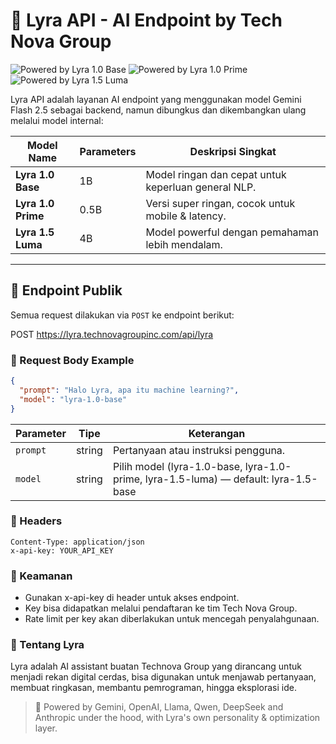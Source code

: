 # 🌸 Lyra API - AI Endpoint by Tech Nova Group

![Powered by Lyra 1.0 Base](https://img.shields.io/badge/Model-Lyra%201.0%20Base-87cefa?style=flat-square&logo=sparkles&logoColor=white)
![Powered by Lyra 1.0 Prime](https://img.shields.io/badge/Model-Lyra%201.0%20Prime-b57edc?style=flat-square&logo=sparkles&logoColor=white)
![Powered by Lyra 1.5 Luma](https://img.shields.io/badge/Model-Lyra%201.5%20Luma-ffb6c1?style=flat-square&logo=sparkles&logoColor=white)

Lyra API adalah layanan AI endpoint yang menggunakan model Gemini Flash 2.5 sebagai backend, namun dibungkus dan dikembangkan ulang melalui model internal:

| Model Name        | Parameters | Deskripsi Singkat                                   |
|-------------------|------------|-----------------------------------------------------|
| **Lyra 1.0 Base** | 1B         | Model ringan dan cepat untuk keperluan general NLP. |
| **Lyra 1.0 Prime**| 0.5B       | Versi super ringan, cocok untuk mobile & latency.   |
| **Lyra 1.5 Luma** | 4B         | Model powerful dengan pemahaman lebih mendalam.     |

---

## 🔌 Endpoint Publik

Semua request dilakukan via `POST` ke endpoint berikut:

POST https://lyra.technovagroupinc.com/api/lyra

### 🧾 Request Body Example

```json
{
  "prompt": "Halo Lyra, apa itu machine learning?",
  "model": "lyra-1.0-base"
}
```

| Parameter                | Tipe                          | Keterangan                                |
| -------------------- | --------------------------------- | ----------------------------------------- |
| ```prompt```         | string                            | Pertanyaan atau instruksi pengguna.       |
| ```model```          | string                            | Pilih model (lyra-1.0-base, lyra-1.0-prime, lyra-1.5-luma) — default: lyra-1.5-base    |

### 🧾 Headers

```http
Content-Type: application/json
x-api-key: YOUR_API_KEY
```

### 🔐 Keamanan

- Gunakan x-api-key di header untuk akses endpoint.
- Key bisa didapatkan melalui pendaftaran ke tim Tech Nova Group.
- Rate limit per key akan diberlakukan untuk mencegah penyalahgunaan.

### 🧠 Tentang Lyra

Lyra adalah AI assistant buatan Technova Group yang dirancang untuk menjadi rekan digital cerdas, bisa digunakan untuk menjawab pertanyaan, membuat ringkasan, membantu pemrograman, hingga eksplorasi ide.

> 🌟 Powered by Gemini, OpenAI, Llama, Qwen, DeepSeek and Anthropic under the hood, with Lyra's own personality & optimization layer.
